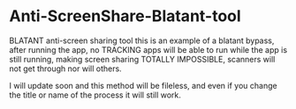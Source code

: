 # Anti-ScreenShare-Blatant-tool
BLATANT anti-screen sharing tool this is an example of a blatant bypass, after running the app, no TRACKING apps will be able to run while the app is still running, making screen sharing TOTALLY IMPOSSIBLE, scanners will not get through nor will others.

I will update soon and this method will be fileless, and even if you change the title or name of the process it will still work. 

